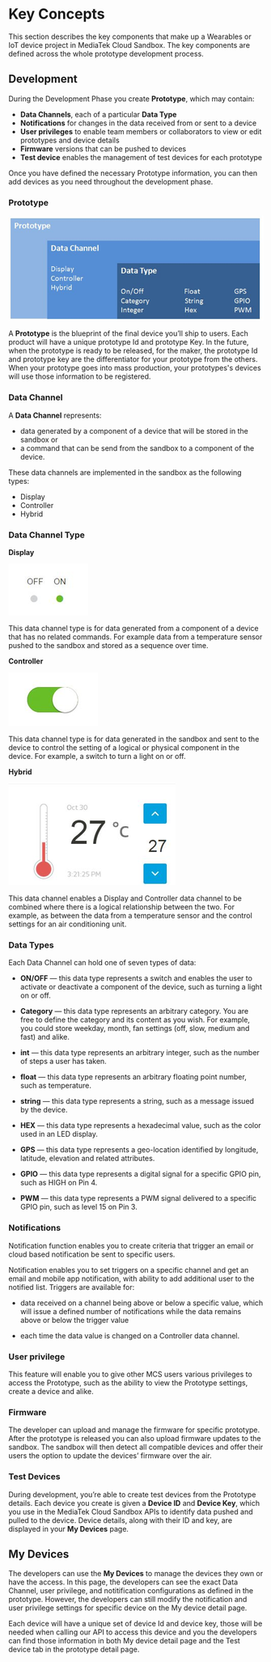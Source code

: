 # Key Concepts

This section describes the key components that make up a Wearables or IoT device project in MediaTek Cloud Sandbox. The key components are defined across the whole prototype development process.

## Development


During the Development Phase you create **Prototype**, which may contain:
- **Data Channels**, each of a particular **Data Type**
- **Notifications** for changes in the data received from or sent to a device
- **User privileges** to enable team members or collaborators to view or edit prototypes and device details
- **Firmware** versions that can be pushed to devices
- **Test device** enables the management of test devices for each prototype

Once you have defined the necessary Prototype information, you can then add devices as you need throughout the development phase.

### Prototype




![](https://raw.githubusercontent.com/Mediatek-Cloud/MCS/master/graphics/product-structure.JPG)

A **Prototype** is the blueprint of the final device you’ll ship to users. Each product will have a unique prototype Id and prototype Key. In the future, when the prototype is ready to be released, for the maker, the prototype Id and prototype key are the differentiator for your prototype from the others. When your prototype goes into mass production, your prototypes's devices will use those information to be registered.

### Data Channel




A **Data Channel** represents:
- data generated by a component of a device that will be stored in the sandbox or
- a command that can be send from the sandbox to a component of the device.

These data channels are implemented in the sandbox as the following types:
- Display
- Controller
- Hybrid

### Data Channel Type





**Display**

![](https://raw.githubusercontent.com/Mediatek-Cloud/MCS/master/graphics/datachannel_type_display.JPG)

This data channel type is for data generated from a component of a device that has no related commands. For example data from a temperature sensor pushed to the sandbox and stored as a sequence over time.


**Controller**

![](https://raw.githubusercontent.com/Mediatek-Cloud/MCS/master/graphics/datachannel_type_controller.JPG)

This data channel type is for data generated in the sandbox and sent to the device to control the setting of a logical or physical component in the device. For example, a switch to turn a light on or off.


**Hybrid**

![](https://raw.githubusercontent.com/Mediatek-Cloud/MCS/master/graphics/datachannel_type_hybrid.JPG)

This data channel enables a Display and Controller data channel to be combined where there is a logical relationship between the two. For example, as between the data from a temperature sensor and the control settings for an air conditioning unit.


### Data Types




Each Data Channel can hold one of seven types of data:

- **ON/OFF** — this data type represents a switch and enables the user to activate or deactivate a component of the device, such as turning a light on or off.

- **Category** — this data type represents an arbitrary category. You are free to define the category and its content as you wish. For example, you could store weekday, month, fan settings (off, slow, medium and fast) and alike.

- **int** — this data type represents an arbitrary integer, such as the number of steps a user has taken.

- **float** — this data type represents an arbitrary floating point number, such as temperature.

- **string** — this data type represents a string, such as a message issued by the device.

- **HEX** — this data type represents a hexadecimal value, such as the color used in an LED display.

- **GPS** — this data type represents a geo-location identified by longitude, latitude, elevation and related attributes.

- **GPIO** — this data type represents a digital signal for a specific GPIO pin, such as HIGH on Pin 4.

- **PWM** — this data type represents a PWM signal delivered to a specific GPIO pin, such as level 15 on Pin 3.


### Notifications




Notification function enables you to create criteria that trigger an email or cloud based notification be sent to specific users.

Notification enables you to set triggers on a specific channel and get an email and mobile app notification, with ability to add additional user to the notified list. Triggers are available for:

- data received on a channel being above or below a specific value, which will issue a defined number of notifications while the data remains above or below the trigger value

- each time the data value is changed on a Controller data channel.


### User privilege




This feature will enable you to give other MCS users various privileges to access the Prototype, such as the ability to view the Prototype settings, create a device and alike.


### Firmware





The developer can upload and manage the firmware for specific prototype. After the prototype is released you can also upload firmware updates to the sandbox. The sandbox will then detect all compatible devices and offer their users the option to update the devices’ firmware over the air.

### Test Devices




During development, you’re able to create test devices from the Prototype details. Each device you create is given a **Device ID** and **Device Key**, which you use in the MediaTek Cloud Sandbox APIs to identify data pushed and pulled to the device. Device details, along with their ID and key, are displayed in your **My Devices** page.


## My Devices



The developers can use the **My Devices** to manage the devices they own or have the access. In this page, the developers can see the exact Data Channel, user privilege, and notitification configurations as defined in the prototype. However, the developers can still modify the notification and user privilege settings for specific device on the My device detail page.

Each device will have a unique set of device Id and device key, those will be needed when calling our API to access this device and you the developers can find those information in both My device detail page and the Test device tab in the prototype detail page.
